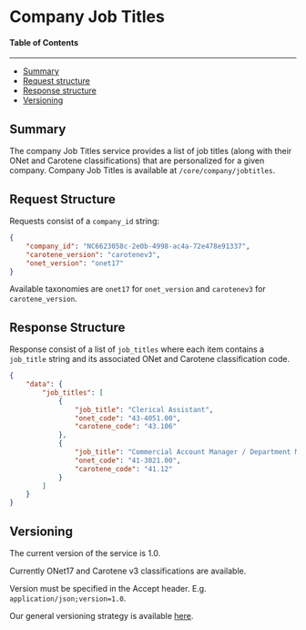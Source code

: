 Company Job Titles
==================

#### Table of Contents
_______

- [Summary](#summary)
- [Request structure](#request-structure)
- [Response structure](#response-structure)
- [Versioning](#versioning)

## Summary

The company Job Titles service provides a list of job titles (along with their ONet and Carotene 
classifications) that are personalized for a given company. Company Job Titles is available at 
`/core/company/jobtitles`.


## Request Structure
Requests consist of a `company_id` string:

```json
{
	"company_id": "NC6623058c-2e0b-4998-ac4a-72e478e91337",
	"carotene_version": "carotenev3",
	"onet_version": "onet17"
}
```

Available taxonomies are `onet17` for `onet_version` and `carotenev3` for `carotene_version`.


## Response Structure
Response consist of a list of `job_titles` where each item contains a `job_title` string and 
its associated ONet and Carotene classification code.

```json
{
    "data": {
        "job_titles": [
            {
                "job_title": "Clerical Assistant",
                "onet_code": "43-4051.00",
                "carotene_code": "43.106"
            },
            {
                "job_title": "Commercial Account Manager / Department Manager",
                "onet_code": "41-3021.00",
                "carotene_code": "41.12"
            }
        ]
    }
}
```


## Versioning
The current version of the service is 1.0. 

Currently ONet17 and Carotene v3 classifications are available.

Version must be specified in the Accept header. E.g. `application/json;version=1.0`. 

Our general versioning strategy is available [here](/Versioning.md).